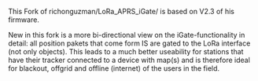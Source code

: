 This Fork of richonguzman/LoRa_APRS_iGate/ is based on V2.3 of his firmware.

New in this fork is a more bi-directional view on the iGate-functionality in detail: all position pakets that come form IS are gated to the LoRa interface (not only objects). This leads to a much better useability for stations that have their tracker connected to a device with map(s) and is therefore ideal for blackout, offgrid and offline (internet) of the users in the field. 